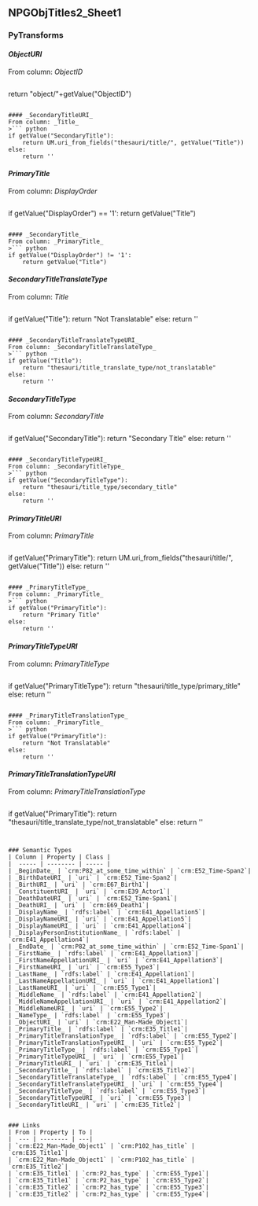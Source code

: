 ## NPGObjTitles2_Sheet1

### PyTransforms
#### _ObjectURI_
From column: _ObjectID_
>``` python
return "object/"+getValue("ObjectID")
```

#### _SecondaryTitleURI_
From column: _Title_
>``` python
if getValue("SecondaryTitle"):
    return UM.uri_from_fields("thesauri/title/", getValue("Title"))
else:
    return ''
```

#### _PrimaryTitle_
From column: _DisplayOrder_
>``` python
if getValue("DisplayOrder") == '1':
    return getValue("Title")
```

#### _SecondaryTitle_
From column: _PrimaryTitle_
>``` python
if getValue("DisplayOrder") != '1':
    return getValue("Title")
```

#### _SecondaryTitleTranslateType_
From column: _Title_
>``` python
if getValue("Title"):
    return "Not Translatable"
else:
    return ''
```

#### _SecondaryTitleTranslateTypeURI_
From column: _SecondaryTitleTranslateType_
>``` python
if getValue("Title"):
    return "thesauri/title_translate_type/not_translatable"
else:
    return ''
```

#### _SecondaryTitleType_
From column: _SecondaryTitle_
>``` python
if getValue("SecondaryTitle"):
    return "Secondary Title"
else:
    return ''
```

#### _SecondaryTitleTypeURI_
From column: _SecondaryTitleType_
>``` python
if getValue("SecondaryTitleType"):
    return "thesauri/title_type/secondary_title"
else:
    return ''
```

#### _PrimaryTitleURI_
From column: _PrimaryTitle_
>``` python
if getValue("PrimaryTitle"):
    return UM.uri_from_fields("thesauri/title/", getValue("Title"))
else:
    return ''
```

#### _PrimaryTitleType_
From column: _PrimaryTitle_
>``` python
if getValue("PrimaryTitle"):
    return "Primary Title"
else:
    return ''
```

#### _PrimaryTitleTypeURI_
From column: _PrimaryTitleType_
>``` python
if getValue("PrimaryTitleType"):
    return "thesauri/title_type/primary_title"
else:
    return ''
```

#### _PrimaryTitleTranslationType_
From column: _PrimaryTitle_
>``` python
if getValue("PrimaryTitle"):
    return "Not Translatable"
else:
    return ''
```

#### _PrimaryTitleTranslationTypeURI_
From column: _PrimaryTitleTranslationType_
>``` python
if getValue("PrimaryTitle"):
    return "thesauri/title_translate_type/not_translatable"
else:
    return ''
```


### Semantic Types
| Column | Property | Class |
|  ----- | -------- | ----- |
| _BeginDate_ | `crm:P82_at_some_time_within` | `crm:E52_Time-Span2`|
| _BirthDateURI_ | `uri` | `crm:E52_Time-Span2`|
| _BirthURI_ | `uri` | `crm:E67_Birth1`|
| _ConstituentURI_ | `uri` | `crm:E39_Actor1`|
| _DeathDateURI_ | `uri` | `crm:E52_Time-Span1`|
| _DeathURI_ | `uri` | `crm:E69_Death1`|
| _DisplayName_ | `rdfs:label` | `crm:E41_Appellation5`|
| _DisplayNameURI_ | `uri` | `crm:E41_Appellation5`|
| _DisplayNameURI_ | `uri` | `crm:E41_Appellation4`|
| _DisplayPersonInstitutionName_ | `rdfs:label` | `crm:E41_Appellation4`|
| _EndDate_ | `crm:P82_at_some_time_within` | `crm:E52_Time-Span1`|
| _FirstName_ | `rdfs:label` | `crm:E41_Appellation3`|
| _FirstNameAppellationURI_ | `uri` | `crm:E41_Appellation3`|
| _FirstNameURI_ | `uri` | `crm:E55_Type3`|
| _LastName_ | `rdfs:label` | `crm:E41_Appellation1`|
| _LastNameAppellationURI_ | `uri` | `crm:E41_Appellation1`|
| _LastNameURI_ | `uri` | `crm:E55_Type1`|
| _MiddleName_ | `rdfs:label` | `crm:E41_Appellation2`|
| _MiddleNameAppellationURI_ | `uri` | `crm:E41_Appellation2`|
| _MiddleNameURI_ | `uri` | `crm:E55_Type2`|
| _NameType_ | `rdfs:label` | `crm:E55_Type3`|
| _ObjectURI_ | `uri` | `crm:E22_Man-Made_Object1`|
| _PrimaryTitle_ | `rdfs:label` | `crm:E35_Title1`|
| _PrimaryTitleTranslationType_ | `rdfs:label` | `crm:E55_Type2`|
| _PrimaryTitleTranslationTypeURI_ | `uri` | `crm:E55_Type2`|
| _PrimaryTitleType_ | `rdfs:label` | `crm:E55_Type1`|
| _PrimaryTitleTypeURI_ | `uri` | `crm:E55_Type1`|
| _PrimaryTitleURI_ | `uri` | `crm:E35_Title1`|
| _SecondaryTitle_ | `rdfs:label` | `crm:E35_Title2`|
| _SecondaryTitleTranslateType_ | `rdfs:label` | `crm:E55_Type4`|
| _SecondaryTitleTranslateTypeURI_ | `uri` | `crm:E55_Type4`|
| _SecondaryTitleType_ | `rdfs:label` | `crm:E55_Type3`|
| _SecondaryTitleTypeURI_ | `uri` | `crm:E55_Type3`|
| _SecondaryTitleURI_ | `uri` | `crm:E35_Title2`|


### Links
| From | Property | To |
|  --- | -------- | ---|
| `crm:E22_Man-Made_Object1` | `crm:P102_has_title` | `crm:E35_Title1`|
| `crm:E22_Man-Made_Object1` | `crm:P102_has_title` | `crm:E35_Title2`|
| `crm:E35_Title1` | `crm:P2_has_type` | `crm:E55_Type1`|
| `crm:E35_Title1` | `crm:P2_has_type` | `crm:E55_Type2`|
| `crm:E35_Title2` | `crm:P2_has_type` | `crm:E55_Type3`|
| `crm:E35_Title2` | `crm:P2_has_type` | `crm:E55_Type4`|

